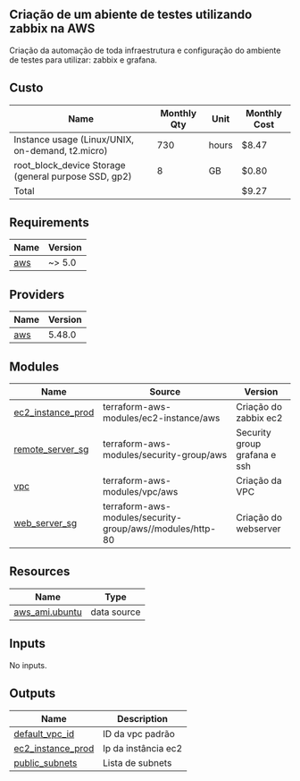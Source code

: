 ## Criação de um abiente de testes utilizando zabbix na AWS
Criação da automação de toda infraestrutura e configuração do ambiente de testes para utilizar: zabbix e grafana.

## Custo

| Name | Monthly Qty | Unit | Monthly Cost |
|------|-------------|------|--------------|
|Instance usage (Linux/UNIX, on-demand, t2.micro) | 730 | hours  | $8.47 |
|root_block_device Storage (general purpose SSD, gp2) | 8 | GB  |  $0.80 |
|Total |  |   | $9.27 |

## Requirements

| Name | Version |
|------|---------|
| <a name="requirement_aws"></a> [aws](#requirement\_aws) | ~> 5.0 |

## Providers

| Name | Version |
|------|---------|
| <a name="provider_aws"></a> [aws](#provider\_aws) | 5.48.0 |

## Modules

| Name | Source | Version |
|------|--------|---------|
| <a name="module_ec2_instance_prod"></a> [ec2\_instance\_prod](#module\_ec2\_instance\_prod) | terraform-aws-modules/ec2-instance/aws | Criação do zabbix ec2 |
| <a name="module_remote_server_sg"></a> [remote\_server\_sg](#module\_remote\_server\_sg) | terraform-aws-modules/security-group/aws | Security group grafana e ssh |
| <a name="module_vpc"></a> [vpc](#module\_vpc) | terraform-aws-modules/vpc/aws | Criação da VPC |
| <a name="module_web_server_sg"></a> [web\_server\_sg](#module\_web\_server\_sg) | terraform-aws-modules/security-group/aws//modules/http-80 | Criação do webserver |

## Resources

| Name | Type |
|------|------|
| [aws_ami.ubuntu](https://registry.terraform.io/providers/hashicorp/aws/latest/docs/data-sources/ami) | data source |

## Inputs

No inputs.

## Outputs

| Name | Description |
|------|-------------|
| <a name="output_default_vpc_id"></a> [default\_vpc\_id](#output\_default\_vpc\_id) | ID da vpc padrão |
| <a name="output_ec2_instance_prod"></a> [ec2\_instance\_prod](#output\_ec2\_instance\_prod) | Ip da instância ec2 |
| <a name="output_public_subnets"></a> [public\_subnets](#output\_public\_subnets) | Lista de subnets |
